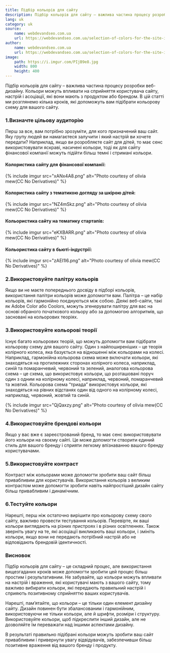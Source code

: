 ```yaml
---
title: Підбір кольорів для сайту
description: Підбір кольорів для сайту – важлива частина процесу розробки веб-дизайну. Кольори можуть впливати на сприйняття користувача сайту, настрій і асоціації, які вони мають з продуктом або брендом.
lang: uk
category: uk
source:
    name: webdevandseo.com.ua
    url: https://webdevandseo.com.ua/selection-of-colors-for-the-site-in-2023/
author:
    name: webdevandseo.com.ua
    url: https://webdevandseo.com.ua/selection-of-colors-for-the-site-in-2023/
image:
    path: https://i.imgur.com/PIjB9e8.jpg
    width: 800
    height: 400
---
```


Підбір кольорів для сайту – важлива частина процесу розробки веб-дизайну. Кольори можуть впливати на сприйняття користувача 
сайту, настрій і асоціації, які вони мають з продуктом або брендом. В цій статті ми розглянемо кілька кроків, які допоможуть 
вам підібрати кольорову схему для вашого сайту.

### 1.Визначте цільову аудиторію

Перш за все, вам потрібно зрозуміти, для кого призначений ваш сайт. Яку групу людей ви намагаєтеся залучити і який настрій 
ви хочете передати? Наприклад, якщо ви розробляєте сайт для дітей, то має сенс використовувати яскраві, насичені кольори, 
тоді як для сайту фінансової компанії можуть підійти більш темні і стримані кольори.

#### Колористика сайту для фінансової компанії:

{% include imgur src="xANx4A8.png" alt="Photo courtesy of olivia mew(CC No Derivatives)" %}

#### Колористика сайту з тематикою догляду за шкірою дітей:

{% include imgur src="NZ4mSkz.png" alt="Photo courtesy of olivia mew(CC No Derivatives)" %}

#### Кольористика сайту на тематику стартапів:

{% include imgur src="eKXBARR.png" alt="Photo courtesy of olivia mew(CC No Derivatives)" %}

#### Кольористика сайту в бьюті-індустрії:

{% include imgur src="zAEI1l6.png" alt="Photo courtesy of olivia mew(CC No Derivatives)" %}

### 2.Використовуйте палітру кольорів

Якщо ви не маєте попереднього досвіду в підборі кольорів, використання палітри кольорів може допомогти вам. Палітра – це 
набір кольорів, які гармонійно поєднуються між собою. Деякі веб-сайти, такі як Adobe Color або Coolors, можуть згенерувати 
палітру для вас на основі обраного початкового кольору або за допомогою алгоритмів, що засновані на кольорових теоріях.

### 3.Використовуйте кольорові теорії

Існує багато кольорових теорій, що можуть допомогти вам підібрати кольорову схему для вашого сайту. Один з найпоширеніших 
– це теорія колірного колеса, яка базується на відношенні між кольорами на колесі. Наприклад, гармонійна кольорова схема
може включати кольори, які знаходяться на протилежних сторонах колірного колеса, наприклад, синій та помаранчевий, червоний 
та зелений, аналогова кольорова схема – це схема, що використовує кольори, що розташовані поруч один з одним на колірному 
колесі, наприклад, червоний, помаранчевий та жовтий. Кольорова схема “триада” використовує кольори, які знаходяться на 
рівних відстанях один від одного на колірному колесі, наприклад, червоний, жовтий та синій.

{% include imgur src="QjQaxzy.png" alt="Photo courtesy of olivia mew(CC No Derivatives)" %}

### 4.Використовуйте брендові кольори

Якщо у вас вже є зареєстрований бренд, то має сенс використовувати його кольори на своєму сайті. Це може допомогти створити 
єдиний стиль для вашого бренду і сприяти легкому впізнаванню вашого бренду користувачами.

### 5.Використовуйте контраст

Контраст між кольорами може допомогти зробити ваш сайт більш привабливим для користувачів. Використання кольорів з великим 
контрастом може допомогти зробити навіть найпростіший дизайн сайту більш привабливим і динамічним.

### 6.Тестуйте кольори

Нарешті, перш ніж остаточно вирішити про кольорову схему свого сайту, важливо провести тестування кольорів. Перевірте, 
як ваші кольори виглядають на різних пристроях і в різних освітленнях. Також зверніть увагу на те, які асоціації викликають
ваші кольори, і змініть кольори, якщо вони не передають потрібний настрій або не відповідають брендовій ідентичності.

### Висновок

Підбір кольорів для сайту – це складний процес, але використання вищезгаданих кроків може допомогти зробити цей процес 
більш простим і результативним. Не забувайте, що кольори можуть впливати на настрій і враження, які користувачі мають з 
вашого сайту, тому важливо вибирати кольори, які передають правильний настрій і сприяють позитивному сприйняттю ваших 
користувачів.

Нарешті, пам’ятайте, що кольори – це тільки один елемент дизайну сайту. Дизайн повинен бути збалансованим і гармонійним, 
використовуючи не тільки кольори, але й шрифти, розміри і структуру. Використовуйте кольори, щоб підкреслити інший дизайн, 
але не дозволяйте їм переважати над іншими аспектами дизайну.

В результаті правильно підібрані кольори можуть зробити ваш сайт привабливим і привернути увагу відвідувачів, забезпечивши 
більш позитивне враження від вашого бренду і продукту.




